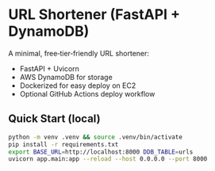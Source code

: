 # URL Shortener (FastAPI + DynamoDB)

A minimal, free‑tier‑friendly URL shortener:
- FastAPI + Uvicorn
- AWS DynamoDB for storage
- Dockerized for easy deploy on EC2
- Optional GitHub Actions deploy workflow

## Quick Start (local)
```bash
python -m venv .venv && source .venv/bin/activate
pip install -r requirements.txt
export BASE_URL=http://localhost:8000 DDB_TABLE=urls
uvicorn app.main:app --reload --host 0.0.0.0 --port 8000
```
